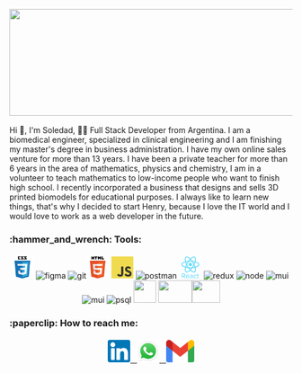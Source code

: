<p>
  <code><img height="190px" width="790px" src="https://media.giphy.com/media/ko7twHhomhk8E/giphy.gif"></code> 
</p>
<p>
Hi 👋, I'm Soledad, 👩‍💻 Full Stack Developer from Argentina.
I am a biomedical engineer, specialized in clinical engineering and I am finishing my master's degree in business administration. I have my own online sales venture for more than 13 years. I have been a private teacher for more than 6 years in the area of mathematics, physics and chemistry, I am in a volunteer to teach mathematics to low-income people who want to finish high school. I recently incorporated a business that designs and sells 3D printed biomodels for educational purposes. I always like to learn new things, that's why I decided to start Henry, because I love the IT world and I would love to work as a web developer in the future.
</p>


<h3 align="left" style="margin-bottom: 20px;"> :hammer_and_wrench: Tools:</h3>

<p align="center"><img src="https://raw.githubusercontent.com/devicons/devicon/master/icons/css3/css3-original-wordmark.svg" alt="css3" width="40" height="40"/>&nbsp;<img src="https://www.vectorlogo.zone/logos/figma/figma-icon.svg" alt="figma" width="40" height="40"/>&nbsp;<img src="https://www.vectorlogo.zone/logos/git-scm/git-scm-icon.svg" alt="git" width="40" height="40"/><img src="https://raw.githubusercontent.com/devicons/devicon/master/icons/html5/html5-original-wordmark.svg" alt="html5" width="40" height="40"/>&nbsp;<img src="https://raw.githubusercontent.com/devicons/devicon/master/icons/javascript/javascript-original.svg" alt="javascript" width="40" height="40"/>&nbsp;<img src="https://www.vectorlogo.zone/logos/getpostman/getpostman-icon.svg" alt="postman" width="40" height="40"/>&nbsp;<img src="https://raw.githubusercontent.com/devicons/devicon/master/icons/react/react-original-wordmark.svg" alt="react" width="40" height="40"/>&nbsp;<img src="https://carlosazaustre.es/images/como-funciona-redux-conceptos-basicos/logo_redux.png" alt="redux" width="70" height="40"/>&nbsp;<img src="https://logos-download.com/wp-content/uploads/2016/09/Node_logo_NodeJS.png" alt="node" width="50" height="40"/>&nbsp;<img src="https://pgjones.dev/tozo/frontend/img/material-ui.png" alt="mui" width="40" height="40"/>&nbsp;<img src="https://a.slack-edge.com/80588/marketing/img/icons/icon_slack_hash_colored.png" alt="mui" width="40" height="40"/>&nbsp;<img src="https://henrixivo.files.wordpress.com/2014/07/postgresql-logo.jpg?w=468" alt="psql" width="50" height="40"/>&nbsp;<img src="https://encrypted-tbn0.gstatic.com/images?q=tbn:ANd9GcTq65a7eURVcc8cpEB42M35mNIKilVo6ccW9XoAQampc2M4xRopPWGzA_ai8ho2YhyEgaQ&usqp=CAU" width="40" height="40"/>&nbsp;<img src="https://logos-world.net/wp-content/uploads/2021/03/Trello-Logo.png" width="60" height="40"/><img src="https://camo.githubusercontent.com/58e35d08b53ec029f0e3e587a28a6f65777d352f797add843d153a0db60b9d7d/68747470733a2f2f692e696d6775722e636f6d2f79764559686e5a2e706e67" width="50" height="40"/></p>









<h3 align="left" style="margin-bottom: 20px;"> :paperclip: How to reach me:</h3>

<p align="center"> <a href="https://www.linkedin.com/in/soledad-petrino/" target="_blank" rel="noreferrer"><img width="40" height="40" src="https://github.com/soledadpetrino/soledadpetrino/blob/main/logos/linkedin.png">
&nbsp; <a href="https://api.whatsapp.com/send/?phone=%2B543814018653&text&type=phone_number&app_absent=0" target="_blank" rel="noreferrer"><img width="40" height="40" src="https://github.com/soledadpetrino/soledadpetrino/blob/main/logos/wp.jpeg">
&nbsp; <a href="mailto:soledadpetrino@gmail.com" target="_blank" rel="noreferrer" ><img width="50" height="40" src="https://github.com/soledadpetrino/soledadpetrino/blob/main/logos/gmail.png"> </p>
